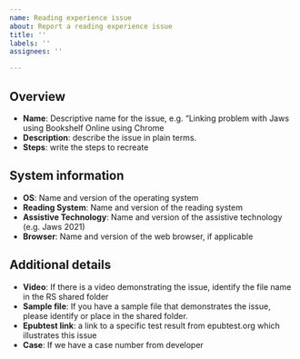 ```yaml
---
name: Reading experience issue
about: Report a reading experience issue
title: ''
labels: ''
assignees: ''

---
```


## Overview
* __Name__: Descriptive name for the issue, e.g. “Linking problem with Jaws using Bookshelf Online using Chrome
* __Description__: describe the issue in plain terms.
*	__Steps__: write the steps to recreate

## System information
*	__OS__: Name and version of the operating system
*	__Reading System__: Name and version of the reading system
*	__Assistive Technology__: Name and version of the assistive technology (e.g. Jaws 2021)
* __Browser__: Name and version of the web browser, if applicable

## Additional details
* __Video__: If there is a video demonstrating the issue, identify the file name in the RS shared folder
* __Sample file__: If you have a sample file that demonstrates the issue, please identify or place in the shared folder.
* __Epubtest link__: a link to a specific test result from epubtest.org which illustrates this issue
* __Case__:  If we have a case number from developer
